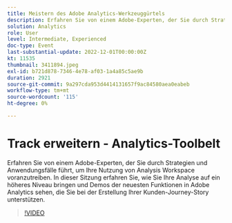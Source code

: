 ```yaml
---
title: Meistern des Adobe Analytics-Werkzeuggürtels
description: Erfahren Sie von einem Adobe-Experten, der Sie durch Strategien und Anwendungsfälle führt, um Ihre Nutzung von Analysis Workspace voranzutreiben. In dieser Sitzung erfahren Sie, wie Sie Ihre Analyse auf ein höheres Niveau bringen und Demos der neuesten Funktionen in Adobe Analytics sehen, die Sie bei der Erstellung Ihrer Kunden-Journey-Story unterstützen.
solution: Analytics
role: User
level: Intermediate, Experienced
doc-type: Event
last-substantial-update: 2022-12-01T00:00:00Z
kt: 11535
thumbnail: 3411894.jpeg
exl-id: b721d878-7346-4e78-af03-1a4a85c5ae9b
duration: 2921
source-git-commit: 9a297cda953d4414131657f9ac84580aea0eabeb
workflow-type: tm+mt
source-wordcount: '115'
ht-degree: 0%

---
```


# Track erweitern - Analytics-Toolbelt

Erfahren Sie von einem Adobe-Experten, der Sie durch Strategien und Anwendungsfälle führt, um Ihre Nutzung von Analysis Workspace voranzutreiben. In dieser Sitzung erfahren Sie, wie Sie Ihre Analyse auf ein höheres Niveau bringen und Demos der neuesten Funktionen in Adobe Analytics sehen, die Sie bei der Erstellung Ihrer Kunden-Journey-Story unterstützen.

>[!VIDEO](https://video.tv.adobe.com/v/3411894/?quality=12&learn=on)
